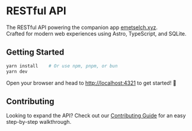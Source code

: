 # RESTful API

The RESTful API powering the companion app [emetselch.xyz](https://emetselch.xyz).  
Crafted for modern web experiences using Astro, TypeScript, and SQLite.

## Getting Started

```bash
yarn install    # Or use npm, pnpm, or bun
yarn dev
```

Open your browser and head to [http://localhost:4321](http://localhost:4321) to get started! 🎉

## Contributing

Looking to expand the API? Check out our [Contributing Guide](CONTRIBUTING.md) for an easy step-by-step walkthrough.
